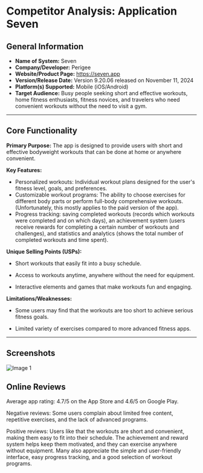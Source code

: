 # Competitor Analysis: Application Seven 
## General Information 
- **Name of System:** Seven 
- **Company/Developer:** Perigee
- **Website/Product Page:** https://seven.app
- **Version/Release Date:** Version 9.20.06 released on November 11, 2024
- **Platform(s) Supported:** Mobile (iOS/Android)
- **Target Audience:** Busy people seeking short and effective workouts, home fitness enthusiasts, fitness novices, and travelers who need convenient workouts without the need to visit a gym.

--- 
## Core Functionality 

**Primary Purpose:** 
The app is designed to provide users with short and effective bodyweight workouts that can be done at home or anywhere convenient.

**Key Features:** 
- Personalized workouts: Individual workout plans designed for the user's fitness level, goals, and preferences.
- Customizable workout programs: The ability to choose exercises for different body parts or perform full-body comprehensive workouts. (Unfortunately, this mostly applies to the paid version of the app).
- Progress tracking: saving completed workouts (records which workouts were completed and on which days), an achievement system (users receive rewards for completing a certain number of workouts and challenges), and statistics and analytics (shows the total number of completed workouts and time spent). 

**Unique Selling Points (USPs):**

- Short workouts that easily fit into a busy schedule.

- Access to workouts anytime, anywhere without the need for equipment.

- Interactive elements and games that make workouts fun and engaging.

**Limitations/Weaknesses:** 

- Some users may find that the workouts are too short to achieve serious fitness goals.

- Limited variety of exercises compared to more advanced fitness apps. 

---

## Screenshots
![Image 1]( ![im1](https://github.com/user-attachments/assets/7b040035-cf4a-4b5a-95e6-835eb77e200d)
"Title")



## Online Reviews

Average app rating: 4.7/5 on the App Store and 4.6/5 on Google Play.

Negative reviews: Some users complain about limited free content, repetitive exercises, and the lack of advanced programs.

Positive reviews: Users like that the workouts are short and convenient, making them easy to fit into their schedule. The achievement and reward system helps keep them motivated, and they can exercise anywhere without equipment. Many also appreciate the simple and user-friendly interface, easy progress tracking, and a good selection of workout programs. 
